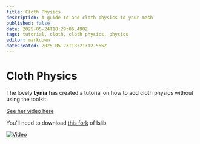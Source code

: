 ```yaml
---
title: Cloth Physics
description: A guide to add cloth physics to your mesh
published: false
date: 2025-05-24T18:29:06.490Z
tags: tutorial, cloth, cloth physics, physics
editor: markdown
dateCreated: 2025-05-23T18:21:12.555Z
---
```


# Cloth Physics

The lovely **Lynia** has created a tutorial on how to add cloth physics without using the toolkit.

[See her video here](https://www.youtube.com/watch?v=-dXZ11lBXH4&list=PLy0yNPbdX35HvxgIuDE-oI9br25SoWtOk)

You’ll need to download [this fork](https://github.com/nicoco007/lslib) of lslib

[![Video](https://img.youtube.com/vi/-dXZ11lBXH4&list=PLy0yNPbdX35HvxgIuDE-oI9br25SoWtOk/0.jpg)](https://www.youtube.com/watch?v=-dXZ11lBXH4&list=PLy0yNPbdX35HvxgIuDE-oI9br25SoWtOk)